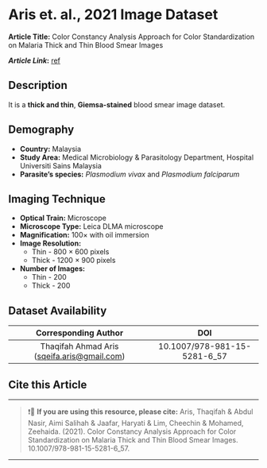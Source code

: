 # **Aris et. al., 2021 Image Dataset**  
**Article Title:** Color Constancy Analysis Approach for Color Standardization on Malaria Thick and Thin Blood Smear Images

**_Article Link_:** [ref](https://www.researchgate.net/publication/342784269_Color_Constancy_Analysis_Approach_for_Color_Standardization_on_Malaria_Thick_and_Thin_Blood_Smear_Images)

## **Description**
It is a **thick and thin**, **Giemsa-stained** blood smear image dataset.

## **Demography**
+ **Country:** Malaysia
+ **Study Area:** Medical Microbiology & Parasitology Department, Hospital Universiti Sains Malaysia 
+ **Parasite’s species:** _Plasmodium vivax_ and _Plasmodium falciparum_


## **Imaging Technique**
+ **Optical Train:** Microscope
+ **Microscope Type:** Leica DLMA microscope
+ **Magnification:** 100× with oil immersion
+ **Image Resolution:**
    - Thin - 800 × 600 pixels 
    - Thick - 1200 × 900 pixels 
+ **Number of Images:**
    - Thin - 200
    - Thick - 200
  

## **Dataset Availability**
|**Corresponding Author**|**DOI**|
|:---:|:---:|
|Thaqifah Ahmad Aris (sqeifa.aris@gmail.com)| 10.1007/978-981-15-5281-6_57|

## **Cite this Article**
---
>
> ❗🛑 **If you are using this resource, please cite:** Aris, Thaqifah & Abdul Nasir, Aimi Salihah & Jaafar, Haryati & Lim, Cheechin & Mohamed, Zeehaida. (2021). Color Constancy Analysis Approach for Color Standardization on Malaria Thick and Thin Blood Smear Images. 10.1007/978-981-15-5281-6_57.
>
---
